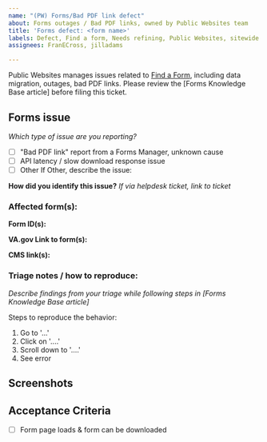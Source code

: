 ```yaml
---
name: "(PW) Forms/Bad PDF link defect"
about: Forms outages / Bad PDF links, owned by Public Websites team
title: 'Forms defect: <form name>'
labels: Defect, Find a form, Needs refining, Public Websites, sitewide
assignees: FranECross, jilladams

---
```


Public Websites manages issues related to [Find a Form](https://www.va.gov/find-forms/), including data migration, outages, bad PDF links. Please review the [Forms Knowledge Base article] before filing this ticket. 

## Forms issue
_Which type of issue are you reporting?_
- [ ] "Bad PDF link" report from a Forms Manager, unknown cause
- [ ] API latency / slow download response issue
- [ ] Other
If Other, describe the issue:
  
**How did you identify this issue?** 
_If via helpdesk ticket, link to ticket_
  
### Affected form(s):
**Form ID(s):** 

**VA.gov Link to form(s):** 

**CMS link(s):** 


### Triage notes / how to reproduce:  
_Describe findings from your triage while following steps in [Forms Knowledge Base article]_

Steps to reproduce the behavior:
1. Go to '...'
2. Click on '....'
3. Scroll down to '....'
4. See error

## Screenshots
  
## Acceptance Criteria
- [ ] Form page loads & form can be downloaded
